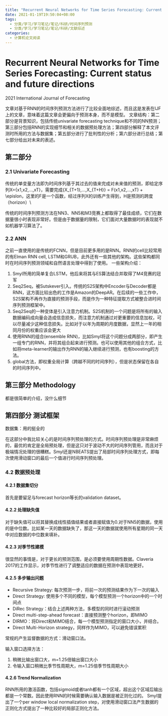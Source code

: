 ```yaml
---
title: "Recurrent Neural Networks for Time Series Forecasting: Current status and future directions"
date: 2021-01-19T19:50:04+08:00
tags:
  - 分类/学习/学习笔记/笔记/科研/时间序列预测
  - 分类/学习/学习笔记/笔记/科研/文献综述
categories:
  - 计算机论文阅读
---
```

# Recurrent Neural Networks for Time Series Forecasting: Current status and future directions
2021 International Journal of Forecasting

文章对基于RNN的时间序列预测方法进行了比较全面地综述，而且这是发表在IJF上的文章，意味着这篇文章会更偏向于预测本身，而不是模型。
文章结构：第二部分是背景知识，包括传统univariate forecasting technique和不同的NN预测；第三部分包括RNN的实现细节和相关的数据预处理方法；第四部分解释了本文评测时所用的方法与数据集；第五部分进行了批判性的分析；第六部分进行总结；第七部分给出对未来的表述。

## 第二部分

### 2.1 Univariate Forecasting
传统的单变量方法即为时间序列基于其过去的值来完成对未来值的预测，即给定序列X={x1,x2,...,xT}，需要完成{X_{T+1},...,X_{T+H}} = F(x1,x2,...,xT) + \epislon，这里的F是一个函数，经过序列X的训练产生得到，H是预测的跨度（horizon）\

传统的时间序列预测方法在NN3、NN5和M3竞赛上都取得了最佳成绩，它们在数据量很小时表现非常好。但是由于数据量的限制，它们面对大量数据时的表现就不如机器学习算法了。

### 2.2 ANN
之前一直使用的是传统的FCNN，但是目前更多用的是RNN。RNN的cell比较常用的有Elman RNN cell, LSTM和GRUB，此外还有一些其他的架构。这些架构都同时在时间序列预测领域和自然语言处理中得到了使用。
一些架构介绍：
1. Smyl所用的简单复合LSTM，他后来将其与ES算法结合并取得了M4竞赛的冠军
2. Seq2Seq，被Sutskever引入。传统的S2S架构中Encoder与Decoder都是RNN，这方面比较出色的工作是Amazon的DeepAR。在后续的一些工作中，S2S架构不再作为直接的预测手段，而是作为一种特征提取方式被整合进时间序列预测框架中。
3. Seq2Seq的一种变体是引入注意力机制。S2S机制的一个问题是将所有的输入数据编码成向量会造成信息损失，而注意力机制通过对更重要的信息加权，可以尽量减少这种信息损失。比如对于以年为周期的月度数据，显然上一年的相同月份的权重应该会更大
4. 使用RNN的组合(ensemble RNN)，比如Smyl将这个问题分成两部分，即产生一组专门的RNN，并将其组合起来进行预测。也可以使用其他的组合方式，比如将meta-learner的输出作为RNN的输入继续进行预测，也有boosting的方法。
5. global方法，即权重全局计算（跨越不同的时间序列），但是状态保留在各自的时间序列中。

## 第三部分 Methodology
都是很简单的介绍，没什么细节
## 第四部分 测试框架
数据集：用的挺全的

在这部分中我比较关心的是时间序列预处理的方式。时间序列预处理是非常麻烦的，最优的肯定是全局预处理，但是这只对于波动不大的时间序列管用，而且对于极端情况处理的很糟糕。Smyl还是NBEATS提出了局部时间序列处理方式，即每次使用滑动窗口的最后一个值进行时间序列预处理。

### 4.2 数据预处理
#### 4.2.1 数据集切分
首先是要留足与forecast horizon等长的validation dataset。

#### 4.2.2 处理缺失值
对于缺失值可以将其替换成线性插值结果或者直接赋值为0.对于NN5的数据，使用的是中位数。比如某一天的数据缺失了，那这一天的数据就使用所有星期的同一天中对应数据的中位数来填补。

#### 4.2.3 对季节性建模
很显然的事情是，对于更长的预测范围，是必须要使用周期性数据。Claveria 2017的工作显示，对季节性进行了调整适应的数据在预测中表现地更好。

#### 4.2.5 多步输出问题
* Recursive Strategy: 每次预测一步，将前一次的预测结果作为下一次的输入
* Direct Strategy: 使用多个不同的模型，每个模型预测一个horizon中的一个时间点
* DiRec Strategy：结合上述两种方法，多模型的同时进行滚动预测
* Direct multi-step-ahead forecast：直接预测整个horizon，即MIMO
* DIRMO：将Direct和MIMO结合，每一个模型预测指定的窗口大小，并结合。
* Direct Multi-Horizon strategy，同样作为MIMO，可以避免错误累积

常规的产生监督数据的方式：滑动窗口法。

输入窗口选择方法：
1. 稍微比输出窗口大，m=1.25倍输出窗口大小
2. 令输入窗口稍微比季节性周期大，m=1.25倍季节性周期大小

#### 4.2.6 Trend Normalization
RNN所用的激活函数，包括sigmoid或者tanh都有一个区域，超出这个区域后输出都是一个常数。因此使用RNN的时候需要确认输入数据是被正则化过的。
Smyl提出了一个per window local normalization step，对使用滑动窗口法产生数据的正则化方式提出了一种比较好的局部正则化方法。
